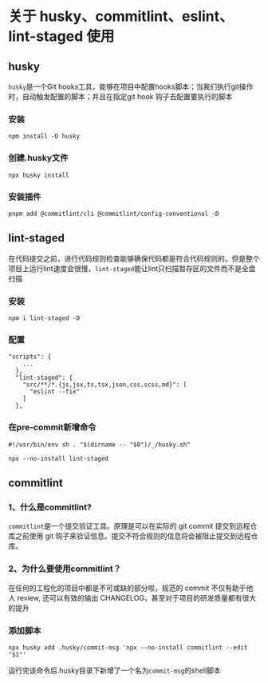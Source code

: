 # 关于 husky、commitlint、eslint、lint-staged 使用

## husky

`husky`是一个Git hooks工具，能够在项目中配置hooks脚本；当我们执行git操作时，自动触发配置的脚本；并且在指定git hook 钩子去配置要执行的脚本

### 安装
```
npm install -D husky
```

### 创建.husky文件
```
npx husky install
```

### 安装插件
```
pnpm add @commitlint/cli @commitlint/config-conventional -D
```


## lint-staged
在代码提交之前，进行代码规则检查能够确保代码都是符合代码规则的。但是整个项目上运行lint速度会很慢，`lint-staged`能让lint只扫描暂存区的文件而不是全盘扫描

### 安装
```
npm i lint-staged -D
```

### 配置

```
"scripts": {
    ...
  },
  "lint-staged": {
    "src/**/*.{js,jsx,ts,tsx,json,css,scss,md}": [
      "eslint --fix"
    ]
  },
```

### 在pre-commit新增命令

```
#!/usr/bin/env sh . "$(dirname -- "$0")/_/husky.sh"

npx --no-install lint-staged
```

## commitlint

### 1、什么是commitlint?
`commitlint`是一个提交验证工具。原理是可以在实际的 git commit 提交到远程仓库之前使用 git 钩子来验证信息。提交不符合规则的信息将会被阻止提交到远程仓库。

### 2、为什么要使用commitlint？
在任何的工程化的项目中都是不可或缺的部分啦，规范的 commit 不仅有助于他人 review, 还可以有效的输出 CHANGELOG，甚至对于项目的研发质量都有很大的提升


### 添加脚本
```
npx husky add .husky/commit-msg 'npx --no-install commitlint --edit "$1"'
```

运行完该命令后.husky目录下新增了一个名为`commit-msg`的shell脚本
